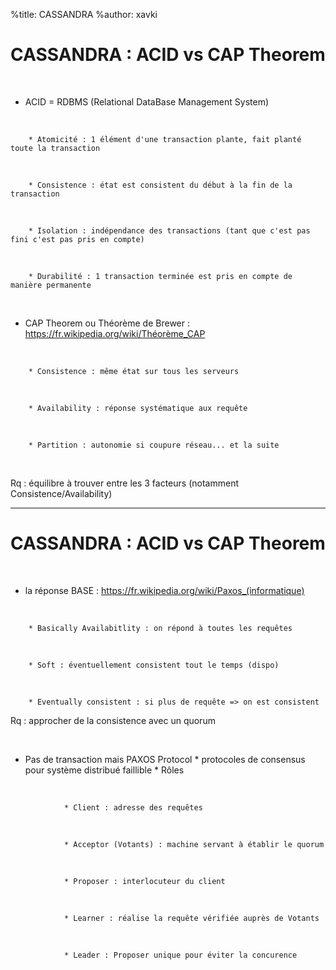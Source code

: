 %title: CASSANDRA
%author: xavki


# CASSANDRA : ACID vs CAP Theorem


<br>


* ACID = RDBMS (Relational DataBase Management System)
<br>


		* Atomicité : 1 élément d'une transaction plante, fait planté toute la transaction
<br>


		* Consistence : état est consistent du début à la fin de la transaction
<br>


		* Isolation : indépendance des transactions (tant que c'est pas fini c'est pas pris en compte)
<br>


		* Durabilité : 1 transaction terminée est pris en compte de manière permanente

<br>


* CAP Theorem ou Théorème de Brewer : https://fr.wikipedia.org/wiki/Théorème_CAP
<br>


		* Consistence : même état sur tous les serveurs
<br>


		* Availability : réponse systématique aux requête
<br>


		* Partition : autonomie si coupure réseau... et la suite
<br>



Rq : équilibre à trouver entre les 3 facteurs (notamment Consistence/Availability)

-------------------------------------------------------------------------------------------------------------


# CASSANDRA : ACID vs CAP Theorem


<br>


* la réponse BASE : https://fr.wikipedia.org/wiki/Paxos_(informatique)
<br>


		* Basically Availabitlity : on répond à toutes les requêtes
<br>


		* Soft : éventuellement consistent tout le temps (dispo)
<br>


		* Eventually consistent : si plus de requête => on est consistent

Rq : approcher de la consistence avec un quorum

<br>


* Pas de transaction mais PAXOS Protocol
		* protocoles de consensus pour système distribué faillible
		* Rôles
<br>


				* Client : adresse des requêtes
<br>


				* Acceptor (Votants) : machine servant à établir le quorum
<br>


				* Proposer : interlocuteur du client
<br>


				* Learner : réalise la requête vérifiée auprès de Votants
<br>


				* Leader : Proposer unique pour éviter la concurence 


